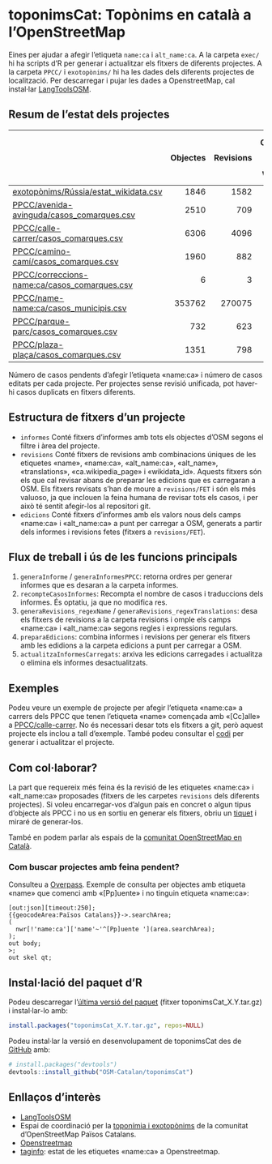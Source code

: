 
<!-- README.md is generated from README.Rmd. Please edit that file & devtools::build_readme() -->

# toponimsCat: Topònims en català a l’OpenStreetMap

<!-- badges: start -->
<!-- badges: end -->

Eines per ajudar a afegir l’etiqueta `name:ca` i `alt_name:ca`. A la
carpeta `exec/` hi ha scripts d’R per generar i actualitzar els fitxers
de diferents projectes. A la carpeta `PPCC/` i `exotopònims/` hi ha les
dades dels diferents projectes de localització. Per descarregar i pujar
les dades a OpenstreetMap, cal instal·lar
[LangToolsOSM](https://github.com/OSM-Catalan/LangToolsOSM).

## Resum de l’estat dels projectes

|                                                                                                                                                   | Objectes | Revisions | Objectes amb nom de wikidata | Revisions amb nom de wikidata | Objectes editats | Revisions editades | Objectes amb nom de wikidata editats | Revisions amb nom de wikidata editades |
|:--------------------------------------------------------------------------------------------------------------------------------------------------|---------:|----------:|-----------------------------:|------------------------------:|-----------------:|-------------------:|-------------------------------------:|---------------------------------------:|
| [exotopònims/Rússia/estat_wikidata.csv](https://github.com/OSM-Catalan/toponimsCat/blob/main/exotopònims/Rússia/estat_wikidata.csv)               |     1846 |      1582 |                         1846 |                          1582 |             1735 |               1196 |                                 1735 |                                   1196 |
| [PPCC/avenida-avinguda/casos_comarques.csv](https://github.com/OSM-Catalan/toponimsCat/blob/main/PPCC/avenida-avinguda/casos_comarques.csv)       |     2510 |       709 |                            2 |                             2 |              947 |                227 |                                    0 |                                      0 |
| [PPCC/calle-carrer/casos_comarques.csv](https://github.com/OSM-Catalan/toponimsCat/blob/main/PPCC/calle-carrer/casos_comarques.csv)               |     6306 |      4096 |                            0 |                             0 |            12461 |               7393 |                                    0 |                                      0 |
| [PPCC/camino-camí/casos_comarques.csv](https://github.com/OSM-Catalan/toponimsCat/blob/main/PPCC/camino-camí/casos_comarques.csv)                 |     1960 |       882 |                            0 |                             0 |              101 |                 61 |                                    0 |                                      0 |
| [PPCC/correccions-name:ca/casos_comarques.csv](https://github.com/OSM-Catalan/toponimsCat/blob/main/PPCC/correccions-name:ca/casos_comarques.csv) |        6 |         3 |                            0 |                             0 |              224 |                129 |                                    1 |                                      1 |
| [PPCC/name-name:ca/casos_municipis.csv](https://github.com/OSM-Catalan/toponimsCat/blob/main/PPCC/name-name:ca/casos_municipis.csv)               |   353762 |    270075 |                         3292 |                          2940 |           441694 |             235802 |                                 4653 |                                   2474 |
| [PPCC/parque-parc/casos_comarques.csv](https://github.com/OSM-Catalan/toponimsCat/blob/main/PPCC/parque-parc/casos_comarques.csv)                 |      732 |       623 |                            1 |                             1 |               37 |                 34 |                                    0 |                                      0 |
| [PPCC/plaza-plaça/casos_comarques.csv](https://github.com/OSM-Catalan/toponimsCat/blob/main/PPCC/plaza-plaça/casos_comarques.csv)                 |     1351 |       798 |                            3 |                             3 |              343 |                192 |                                    0 |                                      0 |

Número de casos pendents d’afegir l’etiqueta «name:ca» i número de casos
editats per cada projecte. Per projectes sense revisió unificada, pot
haver-hi casos duplicats en fitxers diferents.

## Estructura de fitxers d’un projecte

- `informes` Conté fitxers d’informes amb tots els objectes d’OSM segons
  el filtre i àrea del projecte.
- `revisions` Conté fitxers de revisions amb combinacions úniques de les
  etiquetes «name», «name:ca», «alt_name:ca», «alt_name»,
  «translations», «ca.wikipedia_page» i «wikidata_id». Aquests fitxers
  són els que cal revisar abans de preparar les edicions que es
  carregaran a OSM. Els fitxers revisats s’han de moure a
  `revisions/FET` i són els més valuoso, ja que inclouen la feina humana
  de revisar tots els casos, i per això té sentit afegir-los al
  repositori git.
- `edicions` Conté fitxers d’informes amb els valors nous dels camps
  «name:ca» i «alt_name:ca» a punt per carregar a OSM, generats a partir
  dels informes i revisions fetes (fitxers a `revisions/FET`).

## Flux de treball i ús de les funcions principals

1.  `generaInforme` / `generaInformesPPCC`: retorna ordres per generar
    informes que es desaran a la carpeta informes.
2.  `recompteCasosInformes`: Recompta el nombre de casos i traduccions
    dels informes. És optatiu, ja que no modifica res.
3.  `generaRevisions_regexName` / `generaRevisions_regexTranslations`:
    desa els fitxers de revisions a la carpeta revisions i omple els
    camps «name:ca» i «alt_name:ca» segons regles i expressions
    regulars.
4.  `preparaEdicions`: combina informes i revisions per generar els
    fitxers amb les edidions a la carpeta edicions a punt per carregar a
    OSM.
5.  `actualitzaInformesCarregats`: arxiva les edicions carregades i
    actualitza o elimina els informes desactualitzats.

## Exemples

Podeu veure un exemple de projecte per afegir l’etiqueta «name:ca» a
carrers dels PPCC que tenen l’etiqueta «name» començada amb «\[Cc\]alle»
a
[PPCC/calle-carrer](https://github.com/OSM-Catalan/toponimsCat/tree/main/PPCC/calle-carrer).
No és necessari desar tots els fitxers a git, però aquest projecte els
inclou a tall d’exemple. També podeu consultar el
[codi](https://github.com/OSM-Catalan/toponimsCat/blob/main/exec/projecte-PPCC_calle-carrer.r)
per generar i actualitzar el projecte.

## Com col·laborar?

La part que requereix més feina és la revisió de les etiquetes «name:ca»
i «alt_name:ca» proposades (fitxers de les carpetes `revisions` dels
diferents projectes). Si voleu encarregar-vos d’algun país en concret o
algun tipus d’objecte als PPCC i no us en sortiu en generar els fitxers,
obriu un [tiquet](https://github.com/OSM-Catalan/toponimsCat/issues) i
miraré de generar-los.

També en podem parlar als espais de la [comunitat OpenStreetMap en
Català](https://wiki.openstreetmap.org/wiki/WikiProject_Catalan#Canals_de_comunicaci%C3%B3_i_mitjans_de_difusi%C3%B3).

### Com buscar projectes amb feina pendent?

Consulteu a
[Overpass](https://www.overpass-turbo.eu/?Q=%5Bout%3Ajson%5D%5Btimeout%3A250%5D%3B%0A%7B%7BgeocodeArea%3APa%C3%AFsos%20Catalans%7D%7D-%3E.searchArea%3B%0A(%0A%20%20nwr%5B!'name%3Aca'%5D%5B'name'~'%5E%5BPp%5Duente%20'%5D(area.searchArea)%3B%0A)%3B%0Aout%20body%3B%0A%3E%3B%0Aout%20skel%20qt%3B&C=40.41768;0.8844;7).
Exemple de consulta per objectes amb etiqueta «name» que comenci amb
«\[Pp\]uente» i no tinguin etiqueta «name:ca»:

    [out:json][timeout:250];
    {{geocodeArea:Països Catalans}}->.searchArea;
    (
      nwr[!'name:ca']['name'~'^[Pp]uente '](area.searchArea);
    );
    out body;
    >;
    out skel qt;

## Instal·lació del paquet d’R

Podeu descarregar l’[última versió del
paquet](https://github.com/OSM-Catalan/toponimsCat/releases/latest)
(fitxer toponimsCat_X.Y.tar.gz) i instal·lar-lo amb:

``` r
install.packages("toponimsCat_X.Y.tar.gz", repos=NULL)
```

Podeu instal·lar la versió en desenvolupament de toponimsCat des de
[GitHub](https://github.com/) amb:

``` r
# install.packages("devtools")
devtools::install_github("OSM-Catalan/toponimsCat")
```

## Enllaços d’interès

- [LangToolsOSM](https://github.com/OSM-Catalan/LangToolsOSM)
- Espai de coordinació per la [toponímia i
  exotopònims](https://wiki.openstreetmap.org/wiki/WikiProject_Catalan/Topon%C3%ADmia_i_exotop%C3%B2nims)
  de la comunitat d’OpenStreetMap Països Catalans.
- [Openstreetmap](https://openstreetmap.org)
- [taginfo](https://taginfo.openstreetmap.org/keys/name:ca): estat de
  les etiquetes «name:ca» a Openstreetmap.
